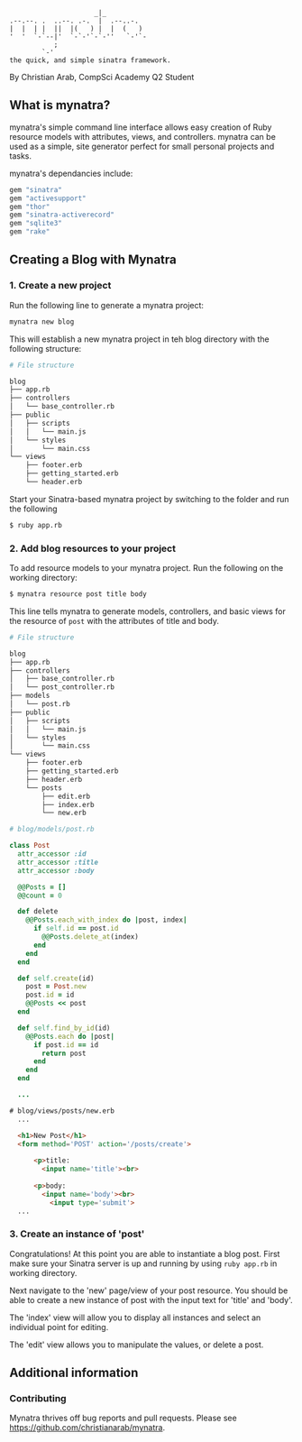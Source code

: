 ```        
                     _|_          
.--.--. .  ..--. .-.  |  .--..-.  
|  |  | |  ||  |(   ) |  |  (   ) 
'  '  `-`--|'  `-`-'`-`-''   `-'`-
           ;                      
        `-'       
the quick, and simple sinatra framework.                 
```

By Christian Arab, CompSci Academy Q2 Student

## What is mynatra?

mynatra's simple command line interface allows easy creation of Ruby resource models with attributes, views, and controllers. 
mynatra can be used as a simple, site generator perfect for small personal projects and tasks. 

mynatra's dependancies include:

```ruby
gem "sinatra"
gem "activesupport"
gem "thor"
gem "sinatra-activerecord"
gem "sqlite3"
gem "rake"
```

## Creating a Blog with Mynatra

### 1. Create a new project

Run the following line to generate a mynatra project:

```bash
mynatra new blog
```
This will establish a new mynatra project in teh blog directory with the following structure:

```bash
# File structure

blog
├── app.rb
├── controllers
│   └── base_controller.rb
├── public
│   ├── scripts
│   │   └── main.js
│   └── styles
│       └── main.css
└── views
    ├── footer.erb
    ├── getting_started.erb
    └── header.erb
```

Start your Sinatra-based mynatra project by switching to the folder and run the following  

```bash
$ ruby app.rb
```

### 2. Add blog resources to your project 

To add resource models to your mynatra project. 
Run the following on the working directory:

```bash
$ mynatra resource post title body
```

This line tells mynatra to generate models, controllers, and basic views for the resource of `post` with the attributes of title and body.

```bash
# File structure

blog
├── app.rb
├── controllers
│   ├── base_controller.rb
│   └── post_controller.rb
├── models
│   └── post.rb 
├── public
│   ├── scripts
│   │   └── main.js
│   └── styles
│       └── main.css
└── views
    ├── footer.erb
    ├── getting_started.erb
    ├── header.erb
    └── posts
        ├── edit.erb
        ├── index.erb
        └── new.erb
```
```ruby
# blog/models/post.rb

class Post
  attr_accessor :id
  attr_accessor :title
  attr_accessor :body

  @@Posts = []
  @@count = 0

  def delete
    @@Posts.each_with_index do |post, index|
      if self.id == post.id
        @@Posts.delete_at(index)
      end
    end
  end

  def self.create(id)
    post = Post.new
    post.id = id
    @@Posts << post
  end

  def self.find_by_id(id)
    @@Posts.each do |post|
      if post.id == id
        return post
      end
    end
  end

  ...
```
```html
# blog/views/posts/new.erb 
  ...

  <h1>New Post</h1>
  <form method='POST' action='/posts/create'>
  
      <p>title:
        <input name='title'><br>
  
      <p>body:
        <input name='body'><br>
          <input type='submit'>
  ...
```
### 3. Create an instance of 'post'

Congratulations! At this point you are able to instantiate a blog post. First make sure your Sinatra server is up and running by using `ruby app.rb` in working directory.

Next navigate to the 'new' page/view of your post resource. You should be able to create a new instance of post with the input text for 'title' and 'body'.

The 'index' view will allow you to display all instances and select an individual point for editing.

The 'edit' view allows you to manipulate the values, or delete a post.

## Additional information

###  Contributing

Mynatra thrives off bug reports and pull requests.
Please see https://github.com/christianarab/mynatra.
